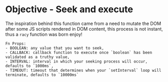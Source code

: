 # Objective - Seek and execute

The inspiration behind this function came from a need to mutate the DOM after some JS scripts rendered in DOM content, this process is not instant, thus a `racy` function was born enjoy! 

    Fn Props: 
    - BOOLEAN: any value that you want to seek, 
    - CALLBACK: callback function to execute once `boolean` has been validated as a truthy value, 
    - INTERVAL: interval in which your seeking process will occur, defaults to `1000ms`, 
    - TIMEOUT: timeout that determines when your `setInterval` loop will terminate, defaults to `10000ms`
